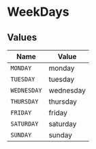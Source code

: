 # WeekDays


## Values

| Name        | Value       |
| ----------- | ----------- |
| `MONDAY`    | monday      |
| `TUESDAY`   | tuesday     |
| `WEDNESDAY` | wednesday   |
| `THURSDAY`  | thursday    |
| `FRIDAY`    | friday      |
| `SATURDAY`  | saturday    |
| `SUNDAY`    | sunday      |
